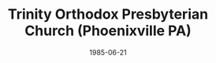 ---
date: &id001 1985-06-21
end_date: null
location:
  address: null
  city: Phoenixville
  state: PA
minister:
- end: 1985-06-21
  name: Mark Holler
  start: 1984-05-18
  type: Organizing Pastor
- end: 2000-01-01
  name: Mark Holler
  start: 1985-06-21
  type: Pastor
ministers:
- Mark Holler
- Mark Holler
name: Trinity Orthodox Presbyterian Church
names:
- end: 1985-06-21
  name: Trinity Orthodox Presbyterian mission work
  start: 1984-05-18
- end: 2001-09-15
  name: Trinity Orthodox Presbyterian Church
  start: 1985-06-21
origination_date: *id001
raw_data: 'PA

  Phoenixville

  Trinity Orthodox Presbyterian mission work  (May 18, 1984-June 21, 1985)

  Trinity Orthodox Presbyterian Church  (June 21, 1985-September 15, 2001)

  Org. Pastor: Mark Holler, 1984-85

  Pastor: Mark Holler, 1985-2000

  '
received_from: null
states:
- PA
status:
  active: false
  end_date: 2008-03-15
  reason: null
  received_from: null
  withdrawal_to: null
title: Trinity Orthodox Presbyterian Church (Phoenixville PA)
year_established:
- 1985

---